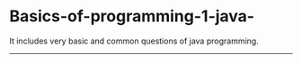 # Basics-of-programming-1-java-
It includes very basic and common questions of java programming.
***************************************************************************************************************************************************
